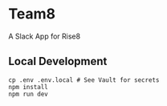 # Team8

A Slack App for Rise8

## Local Development

```shell
cp .env .env.local # See Vault for secrets
npm install
npm run dev
```
